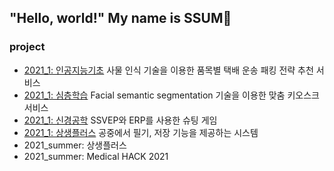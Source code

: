 ## "Hello, world!" My name is **SSUM**:sparkling_heart:

### **project**
- [2021_1: 인공지능기초](https://github.com/ChaeheePark/SMUS)
사물 인식 기술을 이용한 품목별 택배 운송 패킹 전략 추천 서비스
- [2021_1: 심층학습](https://github.com/ubeeni/sk_labs)
Facial semantic segmentation 기술을 이용한 맞춤 키오스크 서비스
- [2021_1: 신경공학](https://github.com/Neural-Engineering/Cheezebang)
SSVEP와 ERP를 사용한 슈팅 게임
- [2021_1: 상생플러스](https://github.com/youngseo0526/FingerBeam)
공중에서 필기, 저장 기능을 제공하는 시스템
- 2021_summer: 상생플러스
- 2021_summer: Medical HACK 2021
